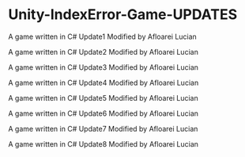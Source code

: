 # Unity-IndexError-Game-UPDATES
A game written in C# Update1 Modified by Afloarei Lucian


A game written in C# Update2 Modified by Afloarei Lucian

A game written in C# Update3 Modified by Afloarei Lucian


A game written in C# Update4 Modified by Afloarei Lucian

A game written in C# Update5 Modified by Afloarei Lucian


A game written in C# Update6 Modified by Afloarei Lucian


A game written in C# Update7 Modified by Afloarei Lucian


A game written in C# Update8 Modified by Afloarei Lucian
